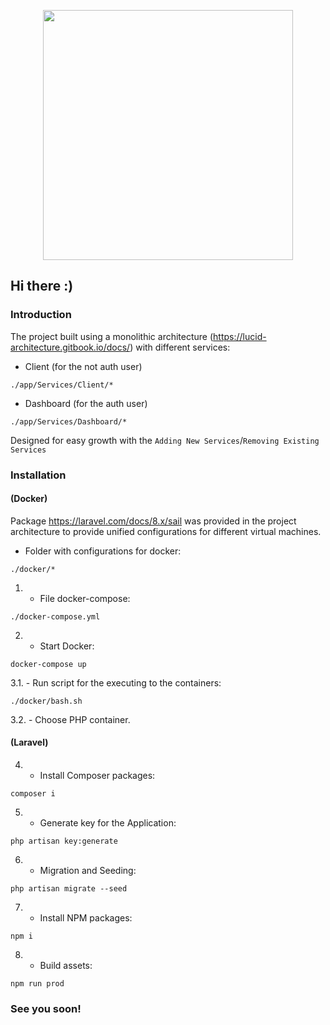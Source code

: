<p align="center"><a href="https://laravel.com" target="_blank"><img src="https://raw.githubusercontent.com/laravel/art/master/logo-lockup/5%20SVG/2%20CMYK/1%20Full%20Color/laravel-logolockup-cmyk-red.svg" width="400"></a></p>

## Hi there :)

### Introduction

The project built using a monolithic architecture (https://lucid-architecture.gitbook.io/docs/) with different services:
- Client (for the not auth user)
```shell
./app/Services/Client/*
```
- Dashboard (for the auth user)
```shell
./app/Services/Dashboard/*
```
Designed for easy growth with the `Adding New Services`/`Removing Existing Services`

### Installation 
#### (Docker)

Package https://laravel.com/docs/8.x/sail was provided in the project architecture to provide unified configurations
for different virtual machines. 

- Folder with configurations for docker:
```shell
./docker/*
```

1. - File docker-compose:
```shell
./docker-compose.yml
```

2. - Start Docker:
```shell
docker-compose up
```

3.1. - Run script for the executing to the containers:
```shell
./docker/bash.sh
```
3.2. - Choose PHP container.

#### (Laravel)

4. - Install Composer packages:
```shell
composer i
```

5. - Generate key for the Application:
```shell
php artisan key:generate
```

6. - Migration and Seeding:
```shell
php artisan migrate --seed
```

7. - Install NPM packages:
```shell
npm i
```

8. - Build assets:
```shell
npm run prod
```

### See you soon!
